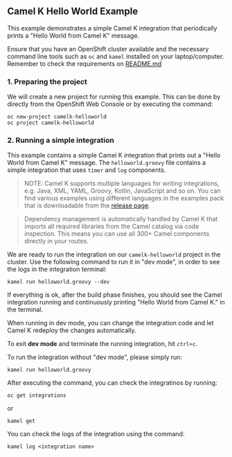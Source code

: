 ## Camel K Hello World Example

This example demonstrates a simple Camel K integration that periodically prints a "Hello World from Camel K" message.

Ensure that you have an OpenShift cluster available and the necessary command line tools such as `oc` and `kamel` installed on your laptop/computer. Remember to check the requirements on [README.md](https://github.com/nexus-Six/camelk-integration-workshop/blob/master/README.md)

### 1. Preparing the project 

We will create a new project for running this example. This can be done by directly from the OpenShift Web Console or by executing the command:

```
oc new-project camelk-helloworld
oc project camelk-helloworld
```

### 2. Running a simple integration
This example contains a simple Camel K integration that prints out a "Hello World from Camel K" message. The `helloworld.groovy` file contains a simple integration that uses `timer` and `log` components. 

> NOTE: Camel K supports multiple languages for writing integrations, e.g. Java, XML, YAML, Groovy, Kotlin, JavaScript and so on. You can find various examples using different languages in the examples pack that is downloadable from the [release page](https://github.com/apache/camel-k/releases). 

> Dependency management is automatically handled by Camel K that imports all required libraries from the Camel catalog via code inspection. This means you can use all 300+ Camel components directly in your routes.

We are ready to run the integration on our `camelk-helloworld` project in the cluster. Use the following command to run it in "dev mode", in order to see the logs in the integration terminal:

`kamel run helloworld.groovy --dev`

If everything is ok, after the build phase finishes, you should see the Camel integration running and continuously printing "Hello World from Camel K." in the terminal.

When running in dev mode, you can change the integration code and let Camel K redeploy the changes automatically.

To exit **dev mode** and terminate the running integration, hit `ctrl+c`.

To run the integration without "dev mode", please simply run:

`kamel run helloworld.groovy`

After executing the command, you can check the integratinos by running:

`oc get integrations`   

or 

`kamel get`

You can check the logs of the integration using the command:

`kamel log <integration name>`
